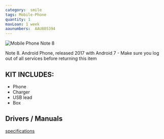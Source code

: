 ```yaml
---
category:  smile
tags: Mobile-Phone
quantity: 1
maxLoan: 1 week
aaunumbers:  AAU805394
---
```

![Mobile Phone Note 8](https://fdn2.gsmarena.com/vv/bigpic/samsung-galaxy-note-8-sm-n950.jpg)

Note 8. Android Phone, released 2017 with Android 7 - Make sure you log out of all services before returning this item
## KIT INCLUDES:
-  Phone 
-  Charger 
-  USB lead 
-  Box

## Drivers / Manuals
[specifications](https://www.gsmarena.com/samsung_galaxy_note8-8505.php)



